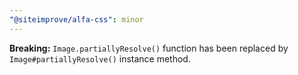 ```yaml
---
"@siteimprove/alfa-css": minor
---
```


**Breaking:** `Image.partiallyResolve()` function has been replaced by `Image#partiallyResolve()` instance method.
